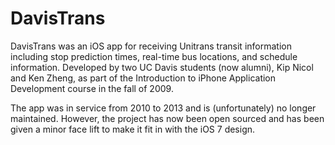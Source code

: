 # DavisTrans

DavisTrans was an iOS app for receiving Unitrans transit information including stop prediction times, real-time bus locations, and schedule information. Developed by two UC Davis students (now alumni), Kip Nicol and Ken Zheng, as part of the Introduction to iPhone Application Development course in the fall of 2009.

The app was in service from 2010 to 2013 and is (unfortunately) no longer maintained. However, the project has now been open sourced and has been given a minor face lift to make it fit in with the iOS 7 design.
